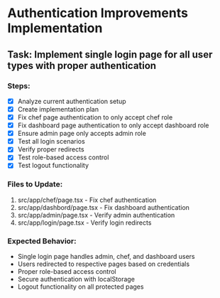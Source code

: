 # Authentication Improvements Implementation

## Task: Implement single login page for all user types with proper authentication

### Steps:
- [x] Analyze current authentication setup
- [x] Create implementation plan
- [x] Fix chef page authentication to only accept chef role
- [x] Fix dashboard page authentication to only accept dashboard role
- [x] Ensure admin page only accepts admin role
- [x] Test all login scenarios
- [x] Verify proper redirects
- [x] Test role-based access control
- [x] Test logout functionality

### Files to Update:
1. src/app/chef/page.tsx - Fix chef authentication
2. src/app/dashbord/page.tsx - Fix dashboard authentication
3. src/app/admin/page.tsx - Verify admin authentication
4. src/app/login/page.tsx - Verify login redirects

### Expected Behavior:
- Single login page handles admin, chef, and dashboard users
- Users redirected to respective pages based on credentials
- Proper role-based access control
- Secure authentication with localStorage
- Logout functionality on all protected pages
